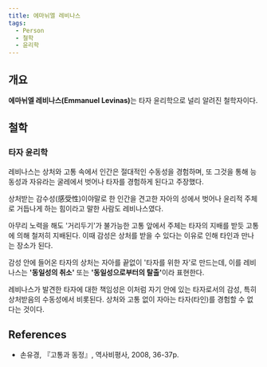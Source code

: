 ```yaml
---
title: 에마뉘엘 레비나스
tags:
  - Person
  - 철학
  - 윤리학
---
```


## 개요
<strong>에마뉘엘 레비나스(Emmanuel Levinas)</strong>는 타자 윤리학으로 널리 알려진 철학자이다.

## 철학
### 타자 윤리학
레비나스는 상처와 고통 속에서 인간은 절대적인 수동성을 경험하며, 또 그것을 통해 능동성과 자유라는 굴레에서 벗어나 타자를 경험하게 된다고 주장했다.

상처받는 감수성(感受性)이야말로 한 인간을 견고한 자아의 성에서 벗어나 윤리적 주체로 거듭나게 하는 힘이라고 말한 사람도 레비나스였다.

아무리 노력을 해도 '거리두기'가 불가능한 고통 앞에서 주체는 타자의 지배를 받듯 고통에 의해 철저히 지배된다. 이때 감성은 상처를 받을 수 있다는 이유로 인해 타인과 만나는 장소가 된다.

감성 안에 들어온 타자의 상처는 자아를 끝없이 '타자를 위한 자'로 만드는데, 이를 레비나스는 <strong>'동일성의 취소'</strong> 또는 <strong>'동일성으로부터의 탈출'</strong>이라 표현한다.

레비나스가 발견한 타자에 대한 책임성은 이처럼 자기 안에 있는 타자로서의 감성, 특히 상처받음의 수동성에서 비롯된다. 상처와 고통 없이 자아는 타자(타인)를 경험할 수 없다는 것이다.

## References
- 손유경, 『고통과 동정』, 역사비평사, 2008, 36-37p.